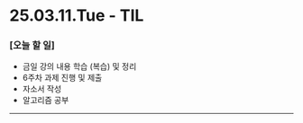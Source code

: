 # 25.03.11.Tue - TIL

### [오늘 할 일]

- 금일 강의 내용 학습 (복습) 및 정리
- 6주차 과제 진행 및 제출
- 자소서 작성
- 알고리즘 공부

---
